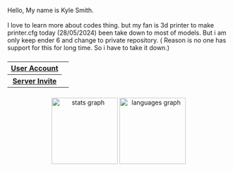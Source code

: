 <p align="left">Hello, My name is Kyle Smith.<br><br>I love to learn more about codes thing. but my fan is 3d printer to make printer.cfg today (28/05/2024) been take down to most of models. But i am only keep ender 6 and change to private repository. ( Reason is no one has support for this for long time. So i have to take it down.)</p>

###

<div align="center">
<table>
    <tr>
    <th><a href="#user-account">User Account</a></th>
    <td><img src="https://dcbadge.limes.pink/api/shield/264697144273797131" alt="" /></td>
  </tr>
  <tr>
    <th><a href="#server-invite">Server Invite</a></th>
    <td><a target="_blank" href="https://discord.com/invite/4mFdXQH8Ax"><img src="https://dcbadge.limes.pink/api/server/4mFdXQH8Ax" alt="" /></a></td>
  </tr>
</table>
</div>

###

<div align="center">
  <img src="https://github-readme-stats.vercel.app/api?username=MrSmith9&hide_title=false&hide_rank=false&show_icons=true&include_all_commits=true&count_private=true&disable_animations=false&theme=dracula&locale=en&hide_border=false&order=1" height="150" alt="stats graph"  />
  <img src="https://github-readme-stats.vercel.app/api/top-langs?username=MrSmith9&locale=en&hide_title=false&layout=compact&card_width=320&langs_count=5&theme=dracula&hide_border=false&order=2" height="150" alt="languages graph"  />
</div>

###

